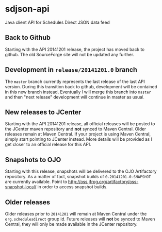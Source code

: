 # sdjson-api
Java client API for Schedules Direct JSON data feed

## Back to Github
Starting with the API 20141201 release, the project has moved back to github.  The old SourceForge site will not be updated any further.

## Development in `release/20141201.0` branch
The `master` branch currently represents the last release of the last API version.  During this transition back to github, development will be contained in this new branch instead.  Eventually I will merge this branch into `master` and then "next release" development will continue in master as usual.

## New releases to JCenter
Starting with the API 20141201 release, all official releases will be posted to the JCenter maven repository and **not** synced to Maven Central.  Older releases remain at Maven Central.  If your project is using Maven Central, simply start pointing to JCenter instead.  More details will be provided as I get closer to an official release for this API.

## Snapshots to OJO
Starting with this release, snapshots will be delivered to the OJO Artifactory repository.  As a matter of fact, snapshot builds of `0.20141201.0-SNAPSHOT` are currently available.  Point to http://oss.jfrog.org/artifactory/oss-snapshot-local/ in order to access snapshot builds.

## Older releases
Older releases prior to `20141201` will remain at Maven Central under the `org.schedulesdirect` group id.  Future releases will **not** be synced to Maven Central, they will only be made available in the JCenter repository.

